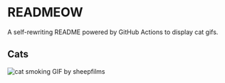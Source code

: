 # READMEOW

A self-rewriting README powered by GitHub Actions to display cat gifs.

## Cats

![cat smoking GIF by sheepfilms](https://media4.giphy.com/media/l0ExdMHUDKteztyfe/200.gif?cid=9acd02da8tk50kh0ucjpabrlzhq6n2a1fz7ovenkq7990ypm&ep=v1_gifs_search&rid=200.gif&ct=g)
